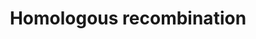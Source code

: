 ---
annotations:
- id: PW:0000202
  parent: regulatory pathway
  type: Pathway Ontology
  value: homologous recombination pathway of double-strand break repair
authors:
- Thomas
- AlexanderPico
- MaintBot
- MartijnVanIersel
- Khanspers
- IreneHemel
- Eweitz
- Marvin M2
citedin:
- link: PMC9300967
  title: Shared Genetic Risk Factors Between Cancer and Cardiovascular Diseases (2022)
description: 'Homologous recombination, also known as general recombination, is a
  type of genetic recombination in which nucleotide sequences are exchanged between
  two similar or identical strands of DNA.  Source: [[wikipedia:Homologous_recombination|Wikipedia]]  Proteins
  on this pathway have targeted assays available via the [https://assays.cancer.gov/available_assays?wp_id=WP186
  CPTAC Assay Portal]'
last-edited: 2021-05-27
ndex: 314aeac7-da0f-11eb-b666-0ac135e8bacf
organisms:
- Homo sapiens
redirect_from:
- /index.php/Pathway:WP186
- /instance/WP186
- /instance/WP186_r118416
revision: r118416
schema-jsonld:
- '@context': https://schema.org/
  '@id': https://wikipathways.github.io/pathways/WP186.html
  '@type': Dataset
  creator:
    '@type': Organization
    name: WikiPathways
  description: 'Homologous recombination, also known as general recombination, is
    a type of genetic recombination in which nucleotide sequences are exchanged between
    two similar or identical strands of DNA.  Source: [[wikipedia:Homologous_recombination|Wikipedia]]  Proteins
    on this pathway have targeted assays available via the [https://assays.cancer.gov/available_assays?wp_id=WP186
    CPTAC Assay Portal]'
  keywords:
  - ATM
  - BRCA2
  - MRE11A
  - NBN
  - POLD1
  - POLD2
  - POLD3
  - POLD4
  - RAD50
  - RAD51
  - RAD52
  - RAD54B
  - RPA1 ?
  license: CC0
  name: Homologous recombination
seo: CreativeWork
title: Homologous recombination
wpid: WP186
---